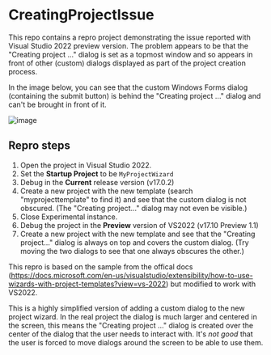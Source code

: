 # CreatingProjectIssue

This repo contains a repro project demonstrating the issue reported with Visual Studio 2022 preview version.
The problem appears to be that the "Creating project ..." dialog is set as a topmost window and so appears in front of other (custom) dialogs displayed as part of the project creation process.

In the image below, you can see that the custom Windows Forms dialog (containing the submit button) is behind the "Creating project ..." dialog and can't be brought in front of it.

![image](https://user-images.githubusercontent.com/189547/145212047-a311d722-cf1a-4ced-87dc-199eeb2dc9da.png)

## Repro steps

1. Open the project in Visual Studio 2022.
2. Set the **Startup Project** to be `MyProjectWizard`
3. Debug in the **Current** release version (v17.0.2)
4. Create a new project with the new template (search "myprojecttemplate" to find it) and see that the custom dialog is not obscured. (The "Creating project..." dialog may not even be visible.)
5. Close Experimental instance.
6. Debug the project in the **Preview** version of VS2022 (v17.10 Preview 1.1)
7. Create a new project with the new template and see that the "Creating project..." dialog is always on top and covers the custom dialog. (Try moving the two dialogs to see that one always obscures the other.)

This repro is based on the sample from the offical docs (https://docs.microsoft.com/en-us/visualstudio/extensibility/how-to-use-wizards-with-project-templates?view=vs-2022) but modified to work with VS2022.

This is a highly simplified version of adding a custom dialog to the new project wizard. In the real project the dialog is much larger and centered in the screen, this means the "Creating project ..." dialog is created over the center of the dialog that the user needs to interact with. It's _not good_ that the user is forced to move dialogs around the screen to be able to use them.
